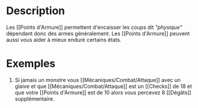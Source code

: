 # Description
Les [[Points d'Armure]] permettent d'encaisser les coups dit *"physique"* dépendant donc des armes généralement. Les [[Points d'Armure]] peuvent aussi vous aider à mieux enduré certains états.
# Exemples
1. Si jamais un monstre vous [[Mécaniques/Combat/Attaque]] avec un glaive et que [[Mécaniques/Combat/Attaque]] est un [[Checks]] de 18 et que votre [[Points d'Armure]] est de 10 alors vous percevez 8 [[Dégâts]] supplémentaire.
